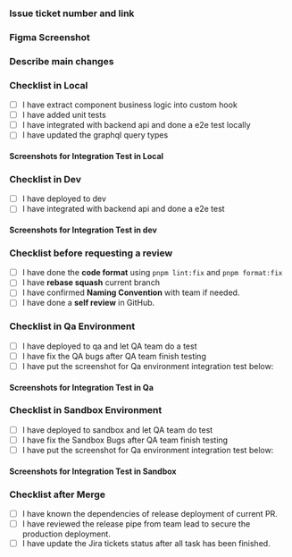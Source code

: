 ### Issue ticket number and link

### Figma Screenshot

### Describe main changes

### Checklist in Local 
- [ ] I have extract component business logic into custom hook
- [ ] I have added unit tests
- [ ] I have integrated with backend api and done a e2e test locally
- [ ] I have updated the graphql query types

#### Screenshots for Integration Test in Local

### Checklist in Dev
- [ ] I have deployed to dev
- [ ] I have integrated with backend api and done a e2e test

#### Screenshots for Integration Test in dev

### Checklist before requesting a review
- [ ] I have done the **code format** using `pnpm lint:fix` and `pnpm format:fix`
- [ ] I have **rebase squash** current branch
- [ ] I have confirmed **Naming Convention** with team if needed.
- [ ] I have done a **self review** in GitHub.

### Checklist in Qa Environment
- [ ] I have deployed to qa and let QA team do a test
- [ ] I have fix the QA bugs after QA team finish testing
- [ ] I have put the screenshot for Qa environment integration test below:

#### Screenshots for Integration Test in Qa

### Checklist in Sandbox Environment
- [ ] I have deployed to sandbox and let QA team do test
- [ ] I have fix the Sandbox Bugs after QA team finish testing
- [ ] I have put the screenshot for Qa environment integration test below:

#### Screenshots for Integration Test in Sandbox

### Checklist after Merge
- [ ] I have known the dependencies of release deployment of current PR.
- [ ] I have reviewed the release pipe from team lead to secure the production deployment.
- [ ] I have update the Jira tickets status after all task has been finished.